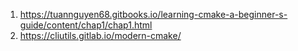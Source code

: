 1. https://tuannguyen68.gitbooks.io/learning-cmake-a-beginner-s-guide/content/chap1/chap1.html
2. https://cliutils.gitlab.io/modern-cmake/
